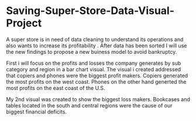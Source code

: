 # Saving-Super-Store-Data-Visual-Project
A super store is in need of data cleaning to understand its operations and also wants to increase its profitability . 
After data has been sorted I will use the new findings to propose a new buiness model to avoid bankruptcy.

First i will focus on the profits and losses the company generates by sub category and region in a bar chart visual.
The visual i created addressed that copiers and phones were the biggest profit makers. Copiers generated the most profits on the west coast. Phones on the other hand generted the most profits on the east coast of the U.S. 

My 2nd visual was created to show the biggest loss makers. Bookcases and tables located in the south and central regions were the cause of our biggest financial deficits. 



